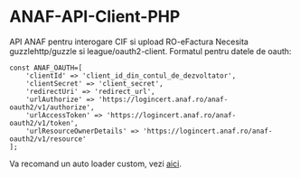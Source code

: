 # ANAF-API-Client-PHP
API ANAF pentru interogare CIF si upload RO-eFactura
Necesita guzzlehttp/guzzle si league/oauth2-client.
Formatul pentru datele de oauth:
```
const ANAF_OAUTH=[
    'clientId' => 'client_id_din_contul_de_dezvoltator',
    'clientSecret' => 'client_secret',
    'redirectUri' => 'redirect_url',
    'urlAuthorize' => 'https://logincert.anaf.ro/anaf-oauth2/v1/authorize',
    'urlAccessToken' => 'https://logincert.anaf.ro/anaf-oauth2/v1/token',
    'urlResourceOwnerDetails' => 'https://logincert.anaf.ro/anaf-oauth2/v1/resource'
];
```
Va recomand un auto loader custom, vezi [aici](https://www.php.net/manual/en/language.oop5.autoload.php).